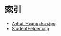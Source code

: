 # 索引

- [Anhui_Huangshan.jpg](Image/Anhui_Huangshan.jpg)
- [StudentHelper.cpp](Package/Code/StudentHelper.cpp)
